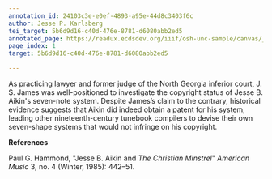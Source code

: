 ```yaml
---
annotation_id: 24103c3e-e0ef-4893-a95e-44d8c3403f6c
author: Jesse P. Karlsberg
tei_target: 5b6d9d16-c40d-476e-8781-d6080abb2ed5
annotated_page: https://readux.ecdsdev.org/iiif/osh-unc-sample/canvas/_osh-2.jpg
page_index: 1
target: 5b6d9d16-c40d-476e-8781-d6080abb2ed5

---
```

<p>As practicing lawyer and former judge of the North Georgia inferior court, J. S. James was well-positioned to investigate the copyright status of Jesse B. Aikin's seven-note system. Despite James&rsquo;s claim to the contrary, historical evidence suggests that Aikin did indeed obtain a patent for his system, leading other nineteenth-century tunebook compilers to devise their own seven-shape systems that would not infringe on his copyright.</p>
<p><strong>References</strong></p>
<p>Paul G. Hammond, "Jesse B. Aikin and <em>The Christian Minstrel</em>" <em>American Music</em> 3, no. 4 (Winter, 1985): 442&ndash;51.</p>